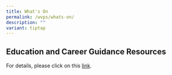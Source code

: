 ```yaml
---
title: What's On
permalink: /wvps/whats-on/
description: ""
variant: tiptap
---
```

<h2>Education and Career Guidance Resources</h2>
<p>For details, please click on this <a href="/wvps/resources/education-and-career-guidance-resources/" rel="noopener noreferrer nofollow" target="_blank">link</a>.</p>